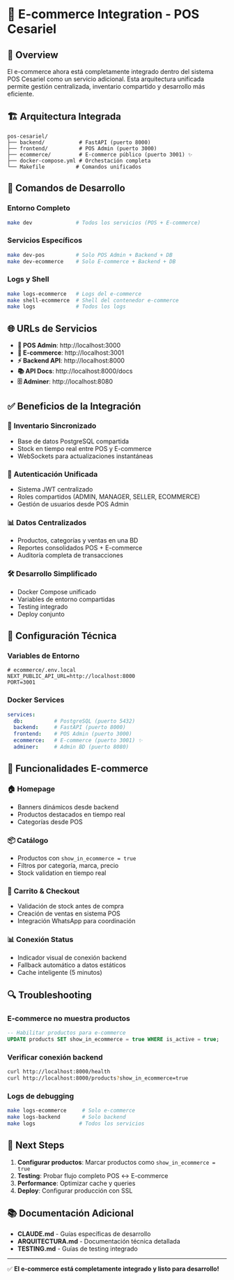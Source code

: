# 🛒 E-commerce Integration - POS Cesariel

## 🎯 Overview

El e-commerce ahora está completamente integrado dentro del sistema POS Cesariel como un servicio adicional. Esta arquitectura unificada permite gestión centralizada, inventario compartido y desarrollo más eficiente.

## 🏗️ Arquitectura Integrada

```
pos-cesariel/
├── backend/           # FastAPI (puerto 8000)
├── frontend/          # POS Admin (puerto 3000)  
├── ecommerce/         # E-commerce público (puerto 3001) ✨
├── docker-compose.yml # Orchestación completa
└── Makefile          # Comandos unificados
```

## 🚀 Comandos de Desarrollo

### Entorno Completo
```bash
make dev              # Todos los servicios (POS + E-commerce)
```

### Servicios Específicos
```bash
make dev-pos          # Solo POS Admin + Backend + DB
make dev-ecommerce    # Solo E-commerce + Backend + DB
```

### Logs y Shell
```bash
make logs-ecommerce   # Logs del e-commerce
make shell-ecommerce  # Shell del contenedor e-commerce
make logs             # Todos los logs
```

## 🌐 URLs de Servicios

- **🏪 POS Admin**: http://localhost:3000
- **🛒 E-commerce**: http://localhost:3001
- **⚡ Backend API**: http://localhost:8000
- **📚 API Docs**: http://localhost:8000/docs
- **🗄️ Adminer**: http://localhost:8080

## ✅ Beneficios de la Integración

### 🔄 **Inventario Sincronizado**
- Base de datos PostgreSQL compartida
- Stock en tiempo real entre POS y E-commerce
- WebSockets para actualizaciones instantáneas

### 🔐 **Autenticación Unificada**
- Sistema JWT centralizado
- Roles compartidos (ADMIN, MANAGER, SELLER, ECOMMERCE)
- Gestión de usuarios desde POS Admin

### 📊 **Datos Centralizados**
- Productos, categorías y ventas en una BD
- Reportes consolidados POS + E-commerce
- Auditoría completa de transacciones

### 🛠️ **Desarrollo Simplificado**
- Docker Compose unificado
- Variables de entorno compartidas
- Testing integrado
- Deploy conjunto

## 🔧 Configuración Técnica

### Variables de Entorno
```env
# ecommerce/.env.local
NEXT_PUBLIC_API_URL=http://localhost:8000
PORT=3001
```

### Docker Services
```yaml
services:
  db:          # PostgreSQL (puerto 5432)
  backend:     # FastAPI (puerto 8000)
  frontend:    # POS Admin (puerto 3000)
  ecommerce:   # E-commerce (puerto 3001) ✨
  adminer:     # Admin BD (puerto 8080)
```

## 📱 Funcionalidades E-commerce

### 🏠 **Homepage**
- Banners dinámicos desde backend
- Productos destacados en tiempo real
- Categorías desde POS

### 📦 **Catálogo**
- Productos con `show_in_ecommerce = true`
- Filtros por categoría, marca, precio
- Stock validation en tiempo real

### 🛒 **Carrito & Checkout**
- Validación de stock antes de compra
- Creación de ventas en sistema POS
- Integración WhatsApp para coordinación

### 📊 **Conexión Status**
- Indicador visual de conexión backend
- Fallback automático a datos estáticos
- Cache inteligente (5 minutos)

## 🔍 Troubleshooting

### E-commerce no muestra productos
```sql
-- Habilitar productos para e-commerce
UPDATE products SET show_in_ecommerce = true WHERE is_active = true;
```

### Verificar conexión backend
```bash
curl http://localhost:8000/health
curl http://localhost:8000/products?show_in_ecommerce=true
```

### Logs de debugging
```bash
make logs-ecommerce     # Solo e-commerce
make logs-backend       # Solo backend
make logs              # Todos los servicios
```

## 🎯 Next Steps

1. **Configurar productos**: Marcar productos como `show_in_ecommerce = true`
2. **Testing**: Probar flujo completo POS ↔ E-commerce
3. **Performance**: Optimizar cache y queries
4. **Deploy**: Configurar producción con SSL

## 📚 Documentación Adicional

- **CLAUDE.md** - Guías específicas de desarrollo
- **ARQUITECTURA.md** - Documentación técnica detallada
- **TESTING.md** - Guías de testing integrado

---

✅ **El e-commerce está completamente integrado y listo para desarrollo!**